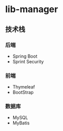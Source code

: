 # lib-manager
## 技术栈
### 后端
- Spring Boot
- Sprint Security
### 前端
- Thymeleaf
- BootStrap
### 数据库
- MySQL
- MyBatis
